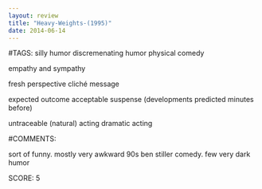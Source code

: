 ```yaml
---
layout: review
title: "Heavy-Weights-(1995)"
date: 2014-06-14
---
```


#TAGS:
silly humor
discremenating humor
physical comedy

empathy and sympathy

fresh perspective
cliché message

expected outcome
acceptable suspense (developments predicted minutes before)

untraceable (natural) acting
dramatic acting

#COMMENTS:

sort of funny. mostly very awkward 90s ben stiller comedy. few very dark humor





SCORE:
5
